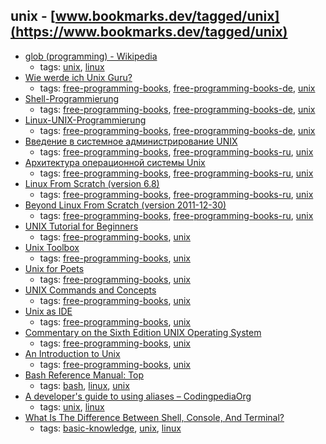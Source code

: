 unix - [www.bookmarks.dev/tagged/unix](https://www.bookmarks.dev/tagged/unix)
---
* [glob (programming) - Wikipedia](https://en.wikipedia.org/wiki/Glob_(programming))
    * tags: [unix](../tags/unix.md), [linux](../tags/linux.md)
* [Wie werde ich Unix Guru?](http://openbook.rheinwerk-verlag.de/unix_guru/)
    * tags: [free-programming-books](../tags/free-programming-books.md), [free-programming-books-de](../tags/free-programming-books-de.md), [unix](../tags/unix.md)
* [Shell-Programmierung](http://openbook.rheinwerk-verlag.de/shell_programmierung/)
    * tags: [free-programming-books](../tags/free-programming-books.md), [free-programming-books-de](../tags/free-programming-books-de.md), [unix](../tags/unix.md)
* [Linux-UNIX-Programmierung](http://openbook.rheinwerk-verlag.de/linux_unix_programmierung/)
    * tags: [free-programming-books](../tags/free-programming-books.md), [free-programming-books-de](../tags/free-programming-books-de.md), [unix](../tags/unix.md)
* [Введение в системное администрирование UNIX](http://lib.ru/unixhelp/)
    * tags: [free-programming-books](../tags/free-programming-books.md), [free-programming-books-ru](../tags/free-programming-books-ru.md), [unix](../tags/unix.md)
* [Архитектура операционной системы Unix](http://lib.ru/BACH/)
    * tags: [free-programming-books](../tags/free-programming-books.md), [free-programming-books-ru](../tags/free-programming-books-ru.md), [unix](../tags/unix.md)
* [Linux From Scratch (version 6.8)](http://rus-linux.net/nlib.php?name=/MyLDP/BOOKS/LFS-BOOK-6.8-ru/lfs-6.8-ru-index.html)
    * tags: [free-programming-books](../tags/free-programming-books.md), [free-programming-books-ru](../tags/free-programming-books-ru.md), [unix](../tags/unix.md)
* [Beyond Linux From Scratch (version 2011-12-30)](http://rus-linux.net/nlib.php?name=/MyLDP/BOOKS/BLFS-ru/blfs-ru-index.html)
    * tags: [free-programming-books](../tags/free-programming-books.md), [free-programming-books-ru](../tags/free-programming-books-ru.md), [unix](../tags/unix.md)
* [UNIX Tutorial for Beginners](http://www.ee.surrey.ac.uk/Teaching/Unix/)
    * tags: [free-programming-books](../tags/free-programming-books.md), [unix](../tags/unix.md)
* [Unix Toolbox](http://cb.vu/unixtoolbox.xhtml)
    * tags: [free-programming-books](../tags/free-programming-books.md), [unix](../tags/unix.md)
* [Unix for Poets](http://web.stanford.edu/class/cs124/kwc-unix-for-poets.pdf)
    * tags: [free-programming-books](../tags/free-programming-books.md), [unix](../tags/unix.md)
* [UNIX Commands and Concepts](http://www.cs.bu.edu/teaching/unix/reference/)
    * tags: [free-programming-books](../tags/free-programming-books.md), [unix](../tags/unix.md)
* [Unix as IDE](https://github.com/mrzool/unix-as-ide)
    * tags: [free-programming-books](../tags/free-programming-books.md), [unix](../tags/unix.md)
* [Commentary on the Sixth Edition UNIX Operating System](http://www.lemis.com/grog/Documentation/Lions/)
    * tags: [free-programming-books](../tags/free-programming-books.md), [unix](../tags/unix.md)
* [An Introduction to Unix](http://www.oliverelliott.org/article/computing/tut_unix/)
    * tags: [free-programming-books](../tags/free-programming-books.md), [unix](../tags/unix.md)
* [Bash Reference Manual: Top](https://www.gnu.org/software/bash/manual/html_node/index.html)
    * tags: [bash](../tags/bash.md), [linux](../tags/linux.md), [unix](../tags/unix.md)
* [A developer's guide to using aliases – CodingpediaOrg](http://www.codingpedia.org/ama/a-developers-guide-to-using-aliases/)
    * tags: [unix](../tags/unix.md), [linux](../tags/linux.md)
* [What Is The Difference Between Shell, Console, And Terminal?](https://fossbytes.com/difference-between-shell-console-terminal/)
    * tags: [basic-knowledge](../tags/basic-knowledge.md), [unix](../tags/unix.md), [linux](../tags/linux.md)
